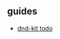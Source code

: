 
## guides

* [dnd-kit todo](https://codesandbox.io/s/react-drag-drop-todo-rwn8d3?file=/src/components/BoardSectionList.tsx)